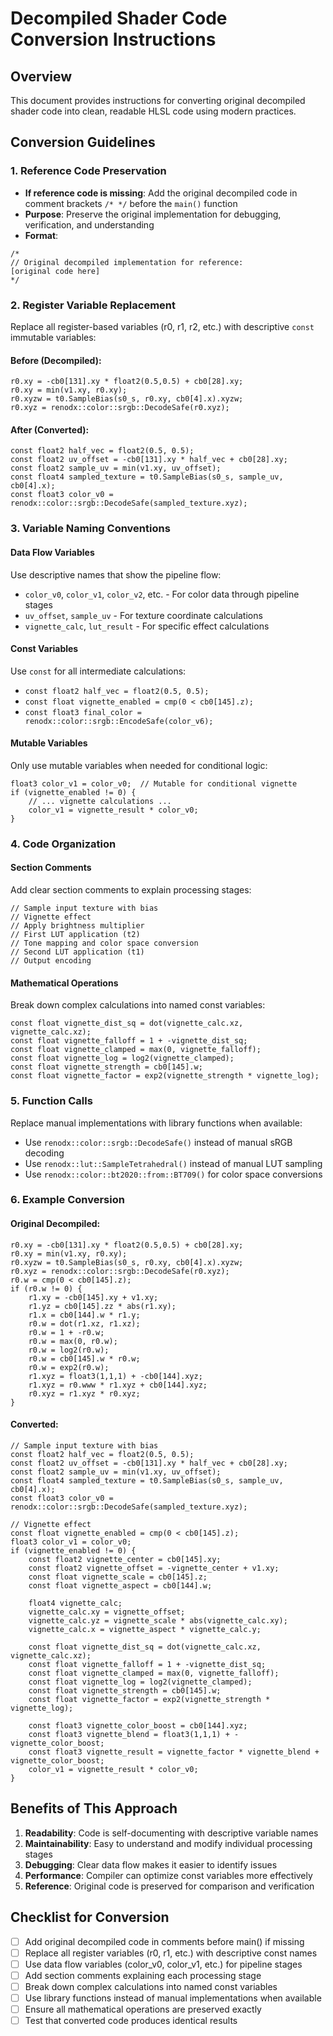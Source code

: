 # Decompiled Shader Code Conversion Instructions

## Overview
This document provides instructions for converting original decompiled shader code into clean, readable HLSL code using modern practices.

## Conversion Guidelines

### 1. Reference Code Preservation
- **If reference code is missing**: Add the original decompiled code in comment brackets `/* */` before the `main()` function
- **Purpose**: Preserve the original implementation for debugging, verification, and understanding
- **Format**: 
```hlsl
/*
// Original decompiled implementation for reference:
[original code here]
*/
```

### 2. Register Variable Replacement
Replace all register-based variables (r0, r1, r2, etc.) with descriptive `const` immutable variables:

#### Before (Decompiled):
```hlsl
r0.xy = -cb0[131].xy * float2(0.5,0.5) + cb0[28].xy;
r0.xy = min(v1.xy, r0.xy);
r0.xyzw = t0.SampleBias(s0_s, r0.xy, cb0[4].x).xyzw;
r0.xyz = renodx::color::srgb::DecodeSafe(r0.xyz);
```

#### After (Converted):
```hlsl
const float2 half_vec = float2(0.5, 0.5);
const float2 uv_offset = -cb0[131].xy * half_vec + cb0[28].xy;
const float2 sample_uv = min(v1.xy, uv_offset);
const float4 sampled_texture = t0.SampleBias(s0_s, sample_uv, cb0[4].x);
const float3 color_v0 = renodx::color::srgb::DecodeSafe(sampled_texture.xyz);
```

### 3. Variable Naming Conventions

#### Data Flow Variables
Use descriptive names that show the pipeline flow:
- `color_v0`, `color_v1`, `color_v2`, etc. - For color data through pipeline stages
- `uv_offset`, `sample_uv` - For texture coordinate calculations
- `vignette_calc`, `lut_result` - For specific effect calculations

#### Const Variables
Use `const` for all intermediate calculations:
- `const float2 half_vec = float2(0.5, 0.5);`
- `const float vignette_enabled = cmp(0 < cb0[145].z);`
- `const float3 final_color = renodx::color::srgb::EncodeSafe(color_v6);`

#### Mutable Variables
Only use mutable variables when needed for conditional logic:
```hlsl
float3 color_v1 = color_v0;  // Mutable for conditional vignette
if (vignette_enabled != 0) {
    // ... vignette calculations ...
    color_v1 = vignette_result * color_v0;
}
```

### 4. Code Organization

#### Section Comments
Add clear section comments to explain processing stages:
```hlsl
// Sample input texture with bias
// Vignette effect
// Apply brightness multiplier
// First LUT application (t2)
// Tone mapping and color space conversion
// Second LUT application (t1)
// Output encoding
```

#### Mathematical Operations
Break down complex calculations into named const variables:
```hlsl
const float vignette_dist_sq = dot(vignette_calc.xz, vignette_calc.xz);
const float vignette_falloff = 1 + -vignette_dist_sq;
const float vignette_clamped = max(0, vignette_falloff);
const float vignette_log = log2(vignette_clamped);
const float vignette_strength = cb0[145].w;
const float vignette_factor = exp2(vignette_strength * vignette_log);
```

### 5. Function Calls
Replace manual implementations with library functions when available:
- Use `renodx::color::srgb::DecodeSafe()` instead of manual sRGB decoding
- Use `renodx::lut::SampleTetrahedral()` instead of manual LUT sampling
- Use `renodx::color::bt2020::from::BT709()` for color space conversions

### 6. Example Conversion

#### Original Decompiled:
```hlsl
r0.xy = -cb0[131].xy * float2(0.5,0.5) + cb0[28].xy;
r0.xy = min(v1.xy, r0.xy);
r0.xyzw = t0.SampleBias(s0_s, r0.xy, cb0[4].x).xyzw;
r0.xyz = renodx::color::srgb::DecodeSafe(r0.xyz);
r0.w = cmp(0 < cb0[145].z);
if (r0.w != 0) {
    r1.xy = -cb0[145].xy + v1.xy;
    r1.yz = cb0[145].zz * abs(r1.xy);
    r1.x = cb0[144].w * r1.y;
    r0.w = dot(r1.xz, r1.xz);
    r0.w = 1 + -r0.w;
    r0.w = max(0, r0.w);
    r0.w = log2(r0.w);
    r0.w = cb0[145].w * r0.w;
    r0.w = exp2(r0.w);
    r1.xyz = float3(1,1,1) + -cb0[144].xyz;
    r1.xyz = r0.www * r1.xyz + cb0[144].xyz;
    r0.xyz = r1.xyz * r0.xyz;
}
```

#### Converted:
```hlsl
// Sample input texture with bias
const float2 half_vec = float2(0.5, 0.5);
const float2 uv_offset = -cb0[131].xy * half_vec + cb0[28].xy;
const float2 sample_uv = min(v1.xy, uv_offset);
const float4 sampled_texture = t0.SampleBias(s0_s, sample_uv, cb0[4].x);
const float3 color_v0 = renodx::color::srgb::DecodeSafe(sampled_texture.xyz);

// Vignette effect
const float vignette_enabled = cmp(0 < cb0[145].z);
float3 color_v1 = color_v0;
if (vignette_enabled != 0) {
    const float2 vignette_center = cb0[145].xy;
    const float2 vignette_offset = -vignette_center + v1.xy;
    const float vignette_scale = cb0[145].z;
    const float vignette_aspect = cb0[144].w;
    
    float4 vignette_calc;
    vignette_calc.xy = vignette_offset;
    vignette_calc.yz = vignette_scale * abs(vignette_calc.xy);
    vignette_calc.x = vignette_aspect * vignette_calc.y;
    
    const float vignette_dist_sq = dot(vignette_calc.xz, vignette_calc.xz);
    const float vignette_falloff = 1 + -vignette_dist_sq;
    const float vignette_clamped = max(0, vignette_falloff);
    const float vignette_log = log2(vignette_clamped);
    const float vignette_strength = cb0[145].w;
    const float vignette_factor = exp2(vignette_strength * vignette_log);
    
    const float3 vignette_color_boost = cb0[144].xyz;
    const float3 vignette_blend = float3(1,1,1) + -vignette_color_boost;
    const float3 vignette_result = vignette_factor * vignette_blend + vignette_color_boost;
    color_v1 = vignette_result * color_v0;
}
```

## Benefits of This Approach

1. **Readability**: Code is self-documenting with descriptive variable names
2. **Maintainability**: Easy to understand and modify individual processing stages
3. **Debugging**: Clear data flow makes it easier to identify issues
4. **Performance**: Compiler can optimize const variables more effectively
5. **Reference**: Original code is preserved for comparison and verification

## Checklist for Conversion

- [ ] Add original decompiled code in comments before main() if missing
- [ ] Replace all register variables (r0, r1, etc.) with descriptive const names
- [ ] Use data flow variables (color_v0, color_v1, etc.) for pipeline stages
- [ ] Add section comments explaining each processing stage
- [ ] Break down complex calculations into named const variables
- [ ] Use library functions instead of manual implementations when available
- [ ] Ensure all mathematical operations are preserved exactly
- [ ] Test that converted code produces identical results 